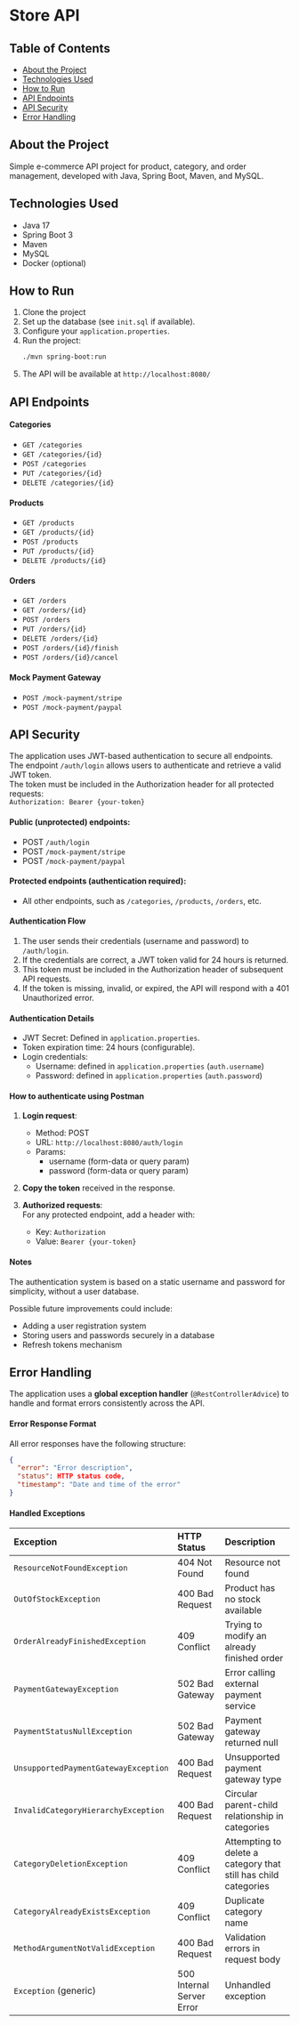 # Store API

## Table of Contents
- [About the Project](#about-the-project)
- [Technologies Used](#technologies-used)
- [How to Run](#how-to-run)
- [API Endpoints](#api-endpoints)
- [API Security](#api-security)
- [Error Handling](#error-handling)

## About the Project
Simple e-commerce API project for product, category, and order management, developed with Java, Spring Boot, Maven, and MySQL.

## Technologies Used
- Java 17
- Spring Boot 3
- Maven
- MySQL
- Docker (optional)

## How to Run
1. Clone the project
2. Set up the database (see `init.sql` if available).
3. Configure your `application.properties`.
4. Run the project:
   ```bash
   ./mvn spring-boot:run
   ```
5. The API will be available at `http://localhost:8080/`

## API Endpoints

#### Categories
- `GET /categories`
- `GET /categories/{id}`
- `POST /categories`
- `PUT /categories/{id}`
- `DELETE /categories/{id}`

#### Products
- `GET /products`
- `GET /products/{id}`
- `POST /products`
- `PUT /products/{id}`
- `DELETE /products/{id}`

#### Orders
- `GET /orders`
- `GET /orders/{id}`
- `POST /orders`
- `PUT /orders/{id}`
- `DELETE /orders/{id}`
- `POST /orders/{id}/finish`
- `POST /orders/{id}/cancel`

#### Mock Payment Gateway
- `POST /mock-payment/stripe`
- `POST /mock-payment/paypal`

## API Security
The application uses JWT-based authentication to secure all endpoints.  
The endpoint `/auth/login` allows users to authenticate and retrieve a valid JWT token.  
The token must be included in the Authorization header for all protected requests:  
`Authorization: Bearer {your-token}`

#### Public (unprotected) endpoints:
- POST `/auth/login`
- POST `/mock-payment/stripe`
- POST `/mock-payment/paypal`

#### Protected endpoints (authentication required):
- All other endpoints, such as `/categories`, `/products`, `/orders`, etc.

#### Authentication Flow
1. The user sends their credentials (username and password) to `/auth/login`.
2. If the credentials are correct, a JWT token valid for 24 hours is returned.
3. This token must be included in the Authorization header of subsequent API requests.
4. If the token is missing, invalid, or expired, the API will respond with a 401 Unauthorized error.

#### Authentication Details
- JWT Secret: Defined in `application.properties`.
- Token expiration time: 24 hours (configurable).
- Login credentials:
    - Username: defined in `application.properties` (`auth.username`)
    - Password: defined in `application.properties` (`auth.password`)

#### How to authenticate using Postman
1. **Login request**:
    - Method: POST
    - URL: `http://localhost:8080/auth/login`
    - Params:
        - username (form-data or query param)
        - password (form-data or query param)

2. **Copy the token** received in the response.

3. **Authorized requests**:  
   For any protected endpoint, add a header with:
    - Key: `Authorization`
    - Value: `Bearer {your-token}`

#### Notes
The authentication system is based on a static username and password for simplicity, without a user database.

Possible future improvements could include:
- Adding a user registration system
- Storing users and passwords securely in a database
- Refresh tokens mechanism

## Error Handling

The application uses a **global exception handler** (`@RestControllerAdvice`) to handle and format errors consistently across the API.

#### Error Response Format
All error responses have the following structure:

```json
{
  "error": "Error description",
  "status": HTTP status code,
  "timestamp": "Date and time of the error"
}
```

#### Handled Exceptions

| Exception | HTTP Status | Description |
|:----------|:------------|:------------|
| `ResourceNotFoundException` | 404 Not Found | Resource not found |
| `OutOfStockException` | 400 Bad Request | Product has no stock available |
| `OrderAlreadyFinishedException` | 409 Conflict | Trying to modify an already finished order |
| `PaymentGatewayException` | 502 Bad Gateway | Error calling external payment service |
| `PaymentStatusNullException` | 502 Bad Gateway | Payment gateway returned null |
| `UnsupportedPaymentGatewayException` | 400 Bad Request | Unsupported payment gateway type |
| `InvalidCategoryHierarchyException` | 400 Bad Request | Circular parent-child relationship in categories |
| `CategoryDeletionException` | 409 Conflict | Attempting to delete a category that still has child categories |
| `CategoryAlreadyExistsException` | 409 Conflict | Duplicate category name |
| `MethodArgumentNotValidException` | 400 Bad Request | Validation errors in request body |
| `Exception` (generic) | 500 Internal Server Error | Unhandled exception |
